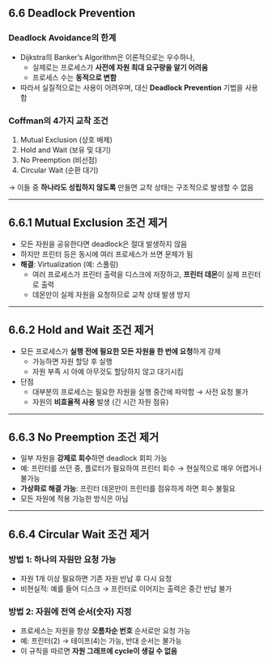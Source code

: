 ## 6.6 Deadlock Prevention

### Deadlock Avoidance의 한계
- Dijkstra의 Banker’s Algorithm은 이론적으로는 우수하나,
  - 실제로는 프로세스가 **사전에 자원 최대 요구량을 알기 어려움**
  - 프로세스 수는 **동적으로 변함**
- 따라서 실질적으로는 사용이 어려우며, 대신 **Deadlock Prevention** 기법을 사용함

### Coffman의 4가지 교착 조건
1. Mutual Exclusion (상호 배제)
2. Hold and Wait (보유 및 대기)
3. No Preemption (비선점)
4. Circular Wait (순환 대기)

→ 이들 중 **하나라도 성립하지 않도록** 만들면 교착 상태는 구조적으로 발생할 수 없음

---

## 6.6.1 Mutual Exclusion 조건 제거

- 모든 자원을 공유한다면 deadlock은 절대 발생하지 않음
- 하지만 프린터 등은 동시에 여러 프로세스가 쓰면 문제가 됨
- **해결**: Virtualization (예: 스풀링)
  - 여러 프로세스가 프린터 출력을 디스크에 저장하고, **프린터 데몬**이 실제 프린터로 출력
  - 데몬만이 실제 자원을 요청하므로 교착 상태 발생 방지

---

## 6.6.2 Hold and Wait 조건 제거

- 모든 프로세스가 **실행 전에 필요한 모든 자원을 한 번에 요청**하게 강제
  - 가능하면 자원 할당 후 실행
  - 자원 부족 시 아예 아무것도 할당하지 않고 대기시킴
- 단점
  - 대부분의 프로세스는 필요한 자원을 실행 중간에 파악함 → 사전 요청 불가
  - 자원의 **비효율적 사용** 발생 (긴 시간 자원 점유)

---

## 6.6.3 No Preemption 조건 제거

- 일부 자원을 **강제로 회수**하면 deadlock 회피 가능
- 예: 프린터를 쓰던 중, 플로터가 필요하여 프린터 회수 → 현실적으로 매우 어렵거나 불가능
- **가상화로 해결 가능**: 프린터 데몬만이 프린터를 점유하게 하면 회수 불필요
- 모든 자원에 적용 가능한 방식은 아님

---

## 6.6.4 Circular Wait 조건 제거

### 방법 1: 하나의 자원만 요청 가능
- 자원 1개 이상 필요하면 기존 자원 반납 후 다시 요청
- 비현실적: 예를 들어 디스크 → 프린터로 이어지는 출력은 중간 반납 불가

### 방법 2: 자원에 **전역 순서(숫자)** 지정
- 프로세스는 자원을 항상 **오름차순 번호** 순서로만 요청 가능
- 예: 프린터(2) → 테이프(4)는 가능, 반대 순서는 불가능
- 이 규칙을 따르면 **자원 그래프에 cycle이 생길 수 없음**
